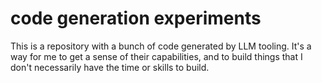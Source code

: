 # code generation experiments

This is a repository with a bunch of code generated by LLM tooling.
It's a way for me to get a sense of their capabilities, and to build things that I don't necessarily have the time or skills to build. 
